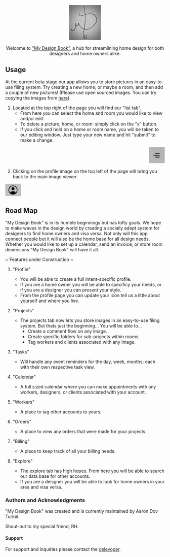 <p align="center"><img width=20% height=20% src=public/img_store/mdb_logo.png></p>

<p align="center">Welcome to <a href="https://afternoon-cove-68012.herokuapp.com/">"My Design Book"</a>, a hub for streamlining home design for both designers and home owners alike.</p>

## Usage

At the current beta stage our app allows you to store pictures in an easy-to-use filing system. Try creating a new home; or maybe a room; and then add a couple of new pictures! (Please use open sourced images. You can try copying the images from <a href="https://unsplash.com/">here</a>).
1. Located at the top right of the page you will find our "list tab". 
     * From here you can select the home and room you would like to view and/or edit. 
     * To delete a picture, home, or room: simply click on the "x" button.
     * If you click and hold on a home or room name, you will be taken to our editing window. Just type your new name and hit        "submit" to make a change.
     
<p align="end"><img width=10% height=10% src=public/img_store/list_tab_mdb.png></p>
  

2. Clicking on the profile image on the top left of the page will bring you back to the main image viewer. 

<p align="start"><img width=10% height=10% src=public/img_store/profile_img_mdb.png></p>

## Road Map

"My Design Book" is in its humble beginnings but has lofty goals. 
We hope to make waves in the design world by creating a socially adept system for designers to find home owners and visa versa. 
Not only will this app connect people but it will also be the home base for all design needs. 
Whether you would like to set up a calendar, send an invoice, or store room dimensions "My Design Book" will have it all.

~ Features under Construction ~

1. "Profile"
    * You will be able to create a full intent-specific profile. 
    * If you are a home owner you will be able to specificy your needs, or if you are a designer you can present your style.
    * From the profile page you can update your icon tell us a little about yourself and where you live.

2. "Projects"
    * The projects tab now lets you store images in an easy-to-use filing system. But thats just the beginning... You will be       able to...
        * Create a comment flow on any image.
        * Create specific folders for sub-projects within rooms.
        * Tag workers and clients associated with any image.

3. "Tasks"
    * Will handle any event reminders for the day, week, months; each with their own respective task view.

4. "Calendar"
    * A full sized calendar where you can make appointments with any workers, designers, or clients associated with your            account.

5. "Workers"
    * A place to tag other accounts to yours.

6. "Orders"
    * A place to view any orders that were made for your projects.

7. "Billing"
    * A place to keep track of all your billing needs.

8. "Explore"
    * The explore tab has high hopes. From here you will be able to search our data base for other accounts.
    * If you are a deisgner you will be able to look for home owners in your area and visa versa.



### Authors and Acknowledgments

"My Design Book" was created and is currently maintained by Aaron Dov Turkel.

Shout-out to my special friend, RH.

#### Support

For support and inquiries please contact the [delevoper](mailto:"theholycoder@gmail.com").
